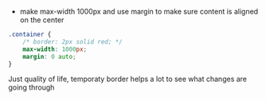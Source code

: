 - make max-width 1000px and use margin to make sure content is aligned on the center
```css
.container {
    /* border: 2px solid red; */
    max-width: 1000px;
    margin: 0 auto;
}
```
Just quality of life, temporaty border helps a lot to see what changes are going through
